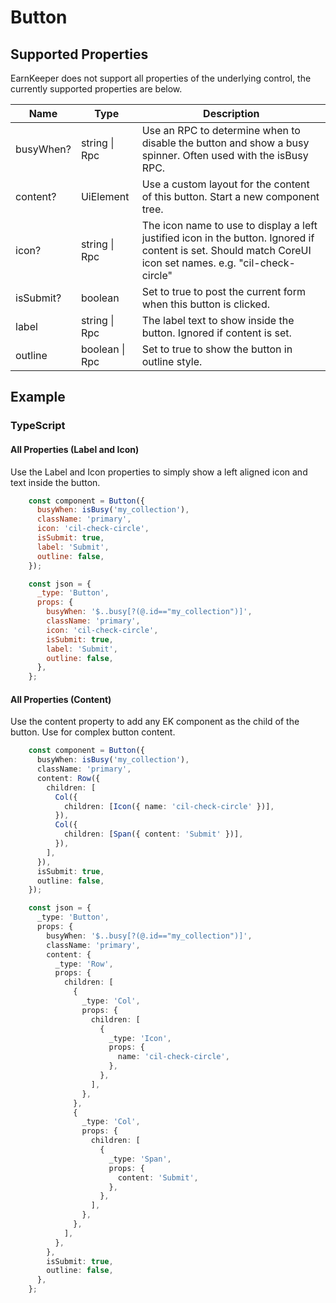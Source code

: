 # Button

## Supported Properties

EarnKeeper does not support all properties of the underlying control, the currently supported properties are below.

| Name      | Type           | Description                                                                                                                                                 |
| --------- | -------------- | ----------------------------------------------------------------------------------------------------------------------------------------------------------- |
| busyWhen? | string \| Rpc  | Use an RPC to determine when to disable the button and show a busy spinner. Often used with the isBusy RPC.                                                 |
| content?  | UiElement      | Use a custom layout for the content of this button. Start a new component tree.                                                                             |
| icon?     | string \| Rpc  | The icon name to use to display a left justified icon in the button. Ignored if content is set. Should match CoreUI icon set names. e.g. "cil-check-circle" |
| isSubmit? | boolean        | Set to true to post the current form when this button is clicked.                                                                                           |
| label     | string \| Rpc  | The label text to show inside the button. Ignored if content is set.                                                                                        |
| outline   | boolean \| Rpc | Set to true to show the button in outline style.                                                                                                            |

## Example

### TypeScript

#### All Properties (Label and Icon)

Use the Label and Icon properties to simply show a left aligned icon and text inside the button.

```javascript
    const component = Button({
      busyWhen: isBusy('my_collection'),
      className: 'primary',
      icon: 'cil-check-circle',
      isSubmit: true,
      label: 'Submit',
      outline: false,
    });

    const json = {
      _type: 'Button',
      props: {
        busyWhen: '$..busy[?(@.id=="my_collection")]',
        className: 'primary',
        icon: 'cil-check-circle',
        isSubmit: true,
        label: 'Submit',
        outline: false,
      },
    };
```

#### All Properties (Content)

Use the content property to add any EK component as the child of the button. Use for complex button content.

```typescript
    const component = Button({
      busyWhen: isBusy('my_collection'),
      className: 'primary',
      content: Row({
        children: [
          Col({
            children: [Icon({ name: 'cil-check-circle' })],
          }),
          Col({
            children: [Span({ content: 'Submit' })],
          }),
        ],
      }),
      isSubmit: true,
      outline: false,
    });

    const json = {
      _type: 'Button',
      props: {
        busyWhen: '$..busy[?(@.id=="my_collection")]',
        className: 'primary',
        content: {
          _type: 'Row',
          props: {
            children: [
              {
                _type: 'Col',
                props: {
                  children: [
                    {
                      _type: 'Icon',
                      props: {
                        name: 'cil-check-circle',
                      },
                    },
                  ],
                },
              },
              {
                _type: 'Col',
                props: {
                  children: [
                    {
                      _type: 'Span',
                      props: {
                        content: 'Submit',
                      },
                    },
                  ],
                },
              },
            ],
          },
        },
        isSubmit: true,
        outline: false,
      },
    };
```
